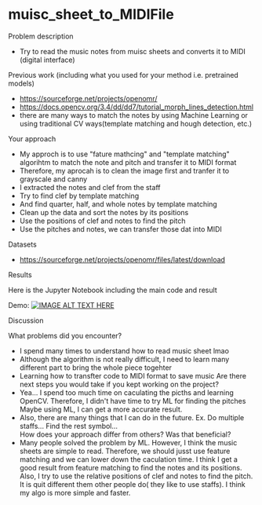 # muisc_sheet_to_MIDIFile

Problem description
- Try to read the music notes from muisc sheets and converts it to MIDI (digital interface)

Previous work (including what you used for your method i.e. pretrained models)
- https://sourceforge.net/projects/openomr/
- https://docs.opencv.org/3.4/dd/dd7/tutorial_morph_lines_detection.html
- there are many ways to match the notes by using Machine Learning or using traditional CV ways(template matching and hough detection, etc.)


Your approach
- My approch is to use "fature mathcing" and "template matching" algorihtm to match the note and pitch and transfer it to MIDI format  
- Therefore, my aprocah is to clean the image first and tranfer it to grayscale and canny 
- I extracted the notes and clef from the staff 
- Try to find clef by template matching
- And find quarter, half, and whole notes by template matching
- Clean up the data and sort the notes by its positions 
- Use the positions of clef and notes to find the pitch 
- Use the pitches and notes, we can transfer those dat into MIDI 

Datasets
- https://sourceforge.net/projects/openomr/files/latest/download


Results

Here is the Jupyter Notebook including the main code and result 

Demo:
 [![IMAGE ALT TEXT HERE](https://img.youtube.com/vi/X2hmlZn_jmc/0.jpg)](https://youtu.be/X2hmlZn_jmc)



Discussion

What problems did you encounter?
- I spend many times to understand how to read music sheet lmao 
- Although the algorithm is not really difficult, I need to learn many different part to bring the whole piece togehter 
- Learning how to transfter code to MIDI format to save music 
Are there next steps you would take if you kept working on the project?
- Yea... I spend too much time on caculating the picths and learning OpenCV. Therefore, I didn't have time to try ML for finding the pitches 
  Maybe using ML, I can get a more accurate result. 
- Also, there are many things that I can do in the future. Ex. Do multiple staffs... Find the rest symbol...  
How does your approach differ from others? Was that beneficial?
- Many people solved the problem by ML. However, I think the music sheets are simple to read. Therefore, we should jusst use feature matching 
and we can lower down the caculation time. I think I get a good result from feature matching to find the notes and its positions. Also, I try to 
use the relative positions of clef and notes to find the pitch. It is quit different them other people do( they like to use staffs). I think my algo 
is more simple and faster.  
